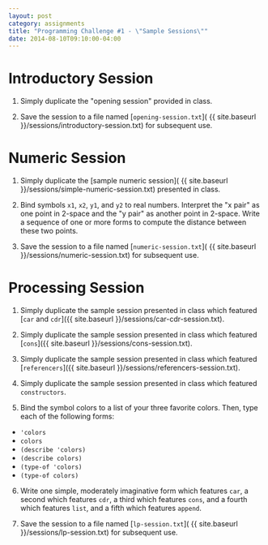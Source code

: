 ```yaml
---
layout: post
category: assignments
title: "Programming Challenge #1 - \"Sample Sessions\""
date: 2014-08-10T09:10:00-04:00
---
```


# Introductory Session

1) Simply duplicate the "opening session" provided in class.

2) Save the session to a file named
[`opening-session.txt`](
  {{ site.baseurl }}/sessions/introductory-session.txt) for subsequent use.

# Numeric Session

1) Simply duplicate the
[sample numeric session](
  {{ site.baseurl }}/sessions/simple-numeric-session.txt) presented in class.

2) Bind symbols `x1`, `x2`, `y1`, and `y2` to real numbers. Interpret the
"x pair" as one point in 2-space and the "y pair" as another point in 2-space.
Write a sequence of one or more forms to compute the distance between these two
points.

3) Save the session to a file named
[`numeric-session.txt`](
  {{ site.baseurl }}/sessions/numeric-session.txt) for subsequent use.

# Processing Session

1) Simply duplicate the sample session presented in class which featured
[`car` and `cdr`]({{ site.baseurl }}/sessions/car-cdr-session.txt).

2) Simply duplicate the sample session presented in class which featured
[`cons`]({{ site.baseurl }}/sessions/cons-session.txt).

3) Simply duplicate the sample session presented in class which featured
[`referencers`]({{ site.baseurl }}/sessions/referencers-session.txt).

4) Simply duplicate the sample session presented in class which featured
`constructors`.

5) Bind the symbol colors to a list of your three favorite colors. Then, type
each of the following forms:
  - `'colors`
  - `colors`
  - `(describe 'colors)`
  - `(describe colors)`
  - `(type-of 'colors)`
  - `(type-of colors)`

6) Write one simple, moderately imaginative form which features `car`, a second
which features `cdr`, a third which features `cons`, and a fourth which features
`list`, and a fifth which features `append`.

7) Save the session to a file named
[`lp-session.txt`](
  {{ site.baseurl }}/sessions/lp-session.txt) for subsequent use.